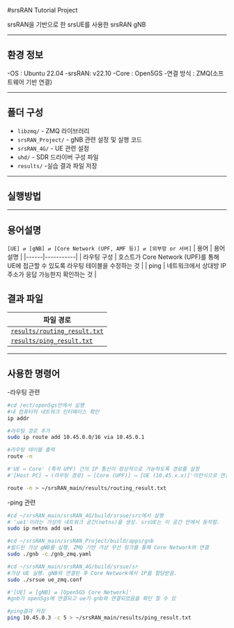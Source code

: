 #srsRAN Tutorial Project

srsRAN을 기반으로 한 srsUE를 사용한 srsRAN gNB

-----

## 환경 정보
-OS : Ubuntu 22.04
-srsRAN: v22.10
-Core : Open5GS
-연결 방식 : ZMQ(소프트웨어 기반 연결)

-----

## 폴더 구성
- `libzmq/` - ZMQ 라이브러리
- `srsRAN_Project/` - gNB 관련 설정 및 실행 코드
- `srsRAN_4G/` - UE 관련 설정
- `uhd/` - SDR 드라이버 구성 파일
- `results/` -실습 결과 파일 저장

-----

## 실행방법
----

## 용어설명
`[UE] ⇄ [gNB] ⇄ [Core Network (UPF, AMF 등)] ⇄ [외부망 or 서버]`
| 용어 | 용어 설명 |
|------|-----------|
| 라우팅 구성 | 호스트가 Core Network (UPF)를 통해 UE에 접근할 수 있도록 라우팅 테이블을 수정하는 것 |
| ping |  네트워크에서 상대방 IP 주소가 응답 가능한지 확인하는 것 |

## 결과 파일 

| 파일 경로 | 
|-----------|
| [`results/routing_result.txt`](results/routing_result.txt)|
| [`results/ping_result.txt`](results/ping_result.txt) |


-----

## 사용한 명령어
-라우팅 관련
```bash
#cd /ect/open5gs안에서 실행
#내 컴퓨터의 네트워크 인터페이스 확인
ip addr

#라우팅 경로 추가
sudo ip route add 10.45.0.0/16 via 10.45.0.1

#라우팅 테이블 출력
route -n

#'UE ↔ Core' (특히 UPF) 간의 IP 통신이 정상적으로 가능하도록 경로를 설정
#'[Host PC] → (라우팅 경로) → [Core (UPF)] → [UE (10.45.x.x)]'이런식으로 연결

route -n > ~/srsRAN_main/results/routing_result.txt

```
-ping 관련
```bash
#cd ~/srsRAN_main/srsRAN_4G/build/srsue/src에서 실행
# 'ue1'이라는 가상의 네트워크 공간(netns)을 생성. srsUE는 이 공간 안에서 동작함.
sudo ip netns add ue1

#cd ~/srsRAN_main/srsRAN_Project/build/apps/gnb
#빌드된 가상 gNB를 실행. ZMQ 기반 가상 무선 링크를 통해 Core Network와 연결
sudo ./gnb -c./gnb_zmq.yaml

#cd ~/srsRAN_main/srsRAN_4G/build/srsue/sr
#가상 UE 실행. gNB와 연결된 후 Core Network에서 IP를 할당받음.
sudo ./srsue ue_zmq.conf

#'[UE] ⇄ [gNB] ⇄ [Open5GS Core Network]'
#gnb가 open5gs에 연결되고 ue가 gnb와 연결되었음을 확인 할 수 있

#ping결과 저장
ping 10.45.0.3 -c 5 > ~/srsRAN_main/results/ping_result.txt 
```


